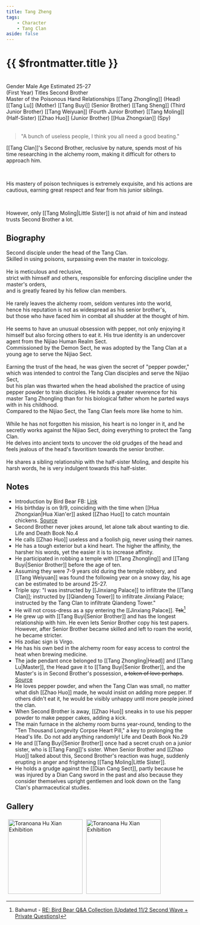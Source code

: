 ```yaml
---
title: Tang Zheng
tags:
    - Character
    - Tang Clan
aside: false
---
```


# {{ $frontmatter.title }}

<ChTabs position="bottom">
    <ChTab title="Introduction">
		<ChMeet 
			src='/images/characters/brother2/normal.webp' 
            nameTitle='Second Brother'
			nameMain='Tang Zheng'
			desc='Known as Zheng, the second disciple under the head of the Tang Clan.<br>Skilled in using poisons, excelling in the art of toxicology even more than the master, he is meticulous, reclusive, rarely leaves the mountain, and therefore not as well-known as his senior brother. He is often referred to as "Master of the Poisonous Hand" or "Poisonous Young Master," and is respected and feared by all.'
			:animation=true
		/>
    </ChTab>
</ChTabs>
<br>

<InfoList>
    <Info title='Character Information' :open=true>
        <table>
            <ChTr>
                <ChTd isTitle=true>
                    Gender
                </ChTd>
                <ChTd>
                    Male
                </ChTd>
            </ChTr>
            <ChTr>
                <ChTd isTitle=true>
                    Age
                </ChTd>
                <ChTd>
                    Estimated 25-27<br>(First Year)
                </ChTd>
            </ChTr>
            <ChTr>
                <ChTd isTitle=true>
                    Titles
                </ChTd>
                <ChTd>
                    Second Brother<br>Master of the Poisonous Hand
                </ChTd>
            </ChTr>
            <ChTr>
                <ChTd isTitle=true position='center'>
                    Relationships
                </ChTd>
            </ChTr>
            <ChTr>
                <ChTd position='center'>
                    [[Tang Zhongling]] (Head)
                </ChTd>
            </ChTr>
            <ChTr>
                <ChTd position='center'>
                    [[Tang Lu]] (Mother)
                </ChTd>
            </ChTr>
            <ChTr>
                <ChTd position='center'>  
                    [[Tang Buyi]] (Senior Brother)
                </ChTd>
            </ChTr>
            <ChTr>
                <ChTd position='center'>  
                    [[Tang Sheng]] (Third Junior Brother)
                </ChTd>
            </ChTr>
            <ChTr>
                <ChTd position='center'>  
                    [[Tang Weiyuan]] (Fourth Junior Brother)
                </ChTd>
            </ChTr>
            <ChTr>
                <ChTd position='center'>
                    [[Tang Moling]] (Half-Sister)
                </ChTd>
            </ChTr>
            <ChTr>
                <ChTd position='center'>
                    [[Zhao Huo]] (Junior Brother)
                </ChTd>
            </ChTr>
            <ChTr>
                <ChTd position='center'>
                    [[Hua Zhongxian]] (Spy)
                </ChTd>
            </ChTr>
        </table>
    </Info>
</InfoList>

> "A bunch of useless people, I think you all need a good beating."

[[Tang Clan]]'s Second Brother, reclusive by nature, spends most of his time researching in the alchemy room, making it difficult for others to approach him.

<br>

His mastery of poison techniques is extremely exquisite, and his actions are cautious, earning great respect and fear from his junior siblings.

<br>

However, only [[Tang Moling|Little Sister]] is not afraid of him and instead trusts Second Brother a lot.

<div style="clear:both;"></div>

## Biography

<Tabs>
<Tab title="Biography One">
	Second disciple under the head of the Tang Clan.<br>
	Skilled in using poisons, surpassing even the master in toxicology.<br><br>
	He is meticulous and reclusive,<br>
	strict with himself and others, responsible for enforcing discipline under the master's orders,<br>
	and is greatly feared by his fellow clan members.<br><br>
	He rarely leaves the alchemy room, seldom ventures into the world,<br>
	hence his reputation is not as widespread as his senior brother's,<br>
	but those who have faced him in combat all shudder at the thought of him.<br><br>
	He seems to have an unusual obsession with pepper, not only enjoying it himself but also forcing others to eat it.
</Tab>
<Tab title="Biography Two">
	His true identity is an undercover agent from the Nijiao Human Realm Sect.<br>
	Commissioned by the Demon Sect, he was adopted by the Tang Clan at a young age to serve the Nijiao Sect.<br><br>
	Earning the trust of the head, he was given the secret of "pepper powder,"<br>
	which was intended to control the Tang Clan disciples and serve the Nijiao Sect,<br>
	but his plan was thwarted when the head abolished the practice of using pepper powder to train disciples.
</Tab>
<Tab title="Biography Three">
	He holds a greater reverence for his master Tang Zhongling than for his biological father whom he parted ways with in his childhood.<br>
	Compared to the Nijiao Sect, the Tang Clan feels more like home to him.<br><br>
	While he has not forgotten his mission, his heart is no longer in it, and he secretly works against the Nijiao Sect, doing everything to protect the Tang Clan.<br>
	He delves into ancient texts to uncover the old grudges of the head and feels jealous of the head's favoritism towards the senior brother.<br><br>
	He shares a sibling relationship with the half-sister Moling, and despite his harsh words, he is very indulgent towards this half-sister.
</Tab>
</Tabs>

## Notes

-   Introduction by Bird Bear FB: [Link](https://www.facebook.com/photo/?fbid=119387853792735&set=pcb.119387933792727)
-   His birthday is on 9/9, coinciding with the time when [[Hua Zhongxian|Hua Xian'er]] asked [[Zhao Huo]] to catch mountain chickens. [Source](https://banichi.lofter.com/post/1d0163b0_2bcc0e96e?incantation=rzkEdDEAUgU7)
-   Second Brother never jokes around, let alone talk about wanting to die. <BadendIcon :no="4">Life and Death Book No.4</BadendIcon>
-   He calls [[Zhao Huo]] useless and a foolish pig, never using their names.
-   He has a tough exterior but a kind heart. The higher the affinity, the harsher his words, yet the easier it is to increase affinity.
-   He participated in robbing a temple with [[Tang Zhongling]] and [[Tang Buyi|Senior Brother]] before the age of ten.
-   Assuming they were 7-9 years old during the temple robbery, and [[Tang Weiyuan]] was found the following year on a snowy day, his age can be estimated to be around 25-27.
-   Triple spy: "I was instructed by [[Jinxiang Palace]] to infiltrate the [[Tang Clan]]; instructed by [[Qiandeng Tower]] to infiltrate Jinxiang Palace; instructed by the Tang Clan to infiltrate Qiandeng Tower."
-   He will not cross-dress as a spy entering the [[Jinxiang Palace]]. ~~Tsk~~[^1]
-   He grew up with [[Tang Buyi|Senior Brother]] and has the longest relationship with him. He even lets Senior Brother copy his test papers. However, after Senior Brother became skilled and left to roam the world, he became stricter.
-   His zodiac sign is Virgo.
-   He has his own bed in the alchemy room for easy access to control the heat when brewing medicine.
-   The jade pendant once belonged to [[Tang Zhongling|Head]] and [[Tang Lu|Master]], the Head gave it to [[Tang Buyi|Senior Brother]], and the Master's is in Second Brother's possession, ~~a token of love perhaps~~. [Source](https://www.plurk.com/p/3g9a4xb0oh)
-   He loves pepper powder, and when the Tang Clan was small, no matter what dish [[Zhao Huo]] made, he would insist on adding more pepper. If others didn't eat it, he would be visibly unhappy until more people joined the clan.
-   When Second Brother is away, [[Zhao Huo]] sneaks in to use his pepper powder to make pepper cakes, adding a kick.
-   The main furnace in the alchemy room burns year-round, tending to the "Ten Thousand Longevity Corpse Heart Pill," a key to prolonging the Head's life. Do not add anything randomly! <BadendIcon :no="29">Life and Death Book No.29</BadendIcon>
-   He and [[Tang Buyi|Senior Brother]] once had a secret crush on a junior sister, who is [[Tang Fang]]'s sister. When Senior Brother and [[Zhao Huo]] talked about this, Second Brother's reaction was huge, suddenly erupting in anger and frightening [[Tang Moling|Little Sister]].
-   He holds a grudge against the [[Dian Cang Sect]], partly because he was injured by a Dian Cang sword in the past and also because they consider themselves upright gentlemen and look down on the Tang Clan's pharmaceutical studies.

[^1]: Bahamut - [RE: Bird Bear Q&A Collection (Updated 11/2 Second Wave + Private Questions)](https://forum.gamer.com.tw/Co.php?bsn=73317&sn=12184&subbsn=1&bPage=0)

## Gallery

<div style="display: flex; flex-wrap: wrap;">
    <div>
        <img src="/images/collab/20241220_toranoana/photo_09.webp" alt="Toranoana Hu Xian Exhibition" style="width:200px; margin:5px"/>
    </div>
    <div>
        <img src="/images/collab/20241220_toranoana/photo_21.webp" alt="Toranoana Hu Xian Exhibition" style="width:200px; margin:5px"/>
    </div>
</div>